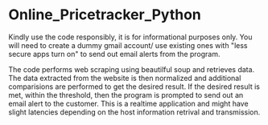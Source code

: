 # Online_Pricetracker_Python

Kindly use the code responsibly, it is for informational purposes only.
You will need to create a dummy gmail account/ use existing ones with "less secure apps turn on" to send out email alerts from the program.

The code performs web scraping using beautilful soup and retrieves data.
The data extracted from the website is then normalized and additional comparisions are performed to get the desired result.
If the desired result is met, within the threshold, then the program is prompted to send out an email alert to the customer.
This is a realtime application and might have slight latencies depending on the host information retrival and transmission.
